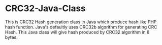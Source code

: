 CRC32-Java-Class
================

This is CRC32 Hash generation class in Java which produce hash like PHP hash function. Java's defaultly uses CRC32b algorithm for generating CRC Hash. This Java class will give hash produced by CRC32 algorithm in 8 bytes.
